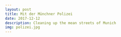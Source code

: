 ```yaml
---
layout: post
title: Mit der Münchner Polizei
date: 2017-12-12
description: Cleaning up the mean streets of Munich
img: polizei.jpg
---
```

